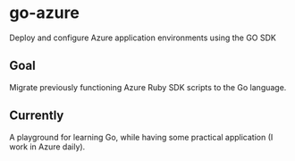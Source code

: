 # go-azure
Deploy and configure Azure application environments using the GO SDK

## Goal

Migrate previously functioning Azure Ruby SDK scripts to the Go language.

## Currently

A playground for learning Go, while having some practical application (I work in Azure daily). 
